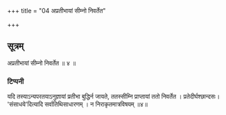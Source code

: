 +++
title = "04 अप्रतीभायां सीम्नो निवर्तेत"

+++
## सूत्रम्
अप्रतीभायां सीम्नो निवर्तेत ॥ ४ ॥  
### टिप्पनी
यदि तस्याऽन्यपरतयाऽनुज्ञायां प्रतीभा बुद्धिर्न जायते, ततस्सीम्नि प्राप्तायां ततो निवर्तेत । प्रतेदीर्घश्छान्दसः। 'संसाधये'दित्यादि सर्वातिथिसाधारणम् । न निराकृतमात्रविषयम् ॥४॥  
